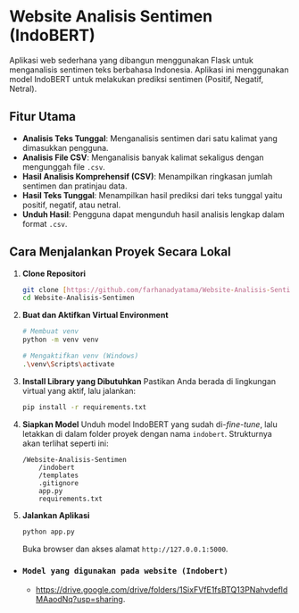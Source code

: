 # Website Analisis Sentimen (IndoBERT)

Aplikasi web sederhana yang dibangun menggunakan Flask untuk menganalisis sentimen teks berbahasa Indonesia. Aplikasi ini menggunakan model IndoBERT untuk melakukan prediksi sentimen (Positif, Negatif, Netral).

## Fitur Utama
- **Analisis Teks Tunggal**: Menganalisis sentimen dari satu kalimat yang dimasukkan pengguna.
- **Analisis File CSV**: Menganalisis banyak kalimat sekaligus dengan mengunggah file `.csv`.
- **Hasil Analisis Komprehensif (CSV)**: Menampilkan ringkasan jumlah sentimen dan pratinjau data.
- **Hasil Teks Tunggal**: Menampilkan hasil prediksi dari teks tunggal yaitu positif, negatif, atau netral.
- **Unduh Hasil**: Pengguna dapat mengunduh hasil analisis lengkap dalam format `.csv`.

## Cara Menjalankan Proyek Secara Lokal

1.  **Clone Repositori**
    ```bash
    git clone [https://github.com/farhanadyatama/Website-Analisis-Sentimen.git](https://github.com/farhanadyatama/Website-Analisis-Sentimen.git)
    cd Website-Analisis-Sentimen
    ```

2.  **Buat dan Aktifkan Virtual Environment**
    ```bash
    # Membuat venv
    python -m venv venv

    # Mengaktifkan venv (Windows)
    .\venv\Scripts\activate
    ```

3.  **Install Library yang Dibutuhkan**
    Pastikan Anda berada di lingkungan virtual yang aktif, lalu jalankan:
    ```bash
    pip install -r requirements.txt
    ```

4.  **Siapkan Model**
    Unduh model IndoBERT yang sudah di-*fine-tune*, lalu letakkan di dalam folder proyek dengan nama `indobert`. Strukturnya akan terlihat seperti ini:
    ```
    /Website-Analisis-Sentimen
        /indobert
        /templates
        .gitignore
        app.py
        requirements.txt
    ```

5.  **Jalankan Aplikasi**
    ```bash
    python app.py
    ```
    Buka browser dan akses alamat `http://127.0.0.1:5000`.


* ### `Model yang digunakan pada website (Indobert)`
    * https://drive.google.com/drive/folders/1SixFVfE1fsBTQ13PNahvdefldMAaodNq?usp=sharing.

